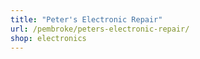 ```yaml
---
title: "Peter's Electronic Repair"
url: /pembroke/peters-electronic-repair/
shop: electronics
---
```


